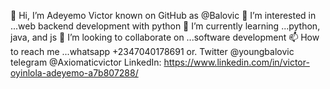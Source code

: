 👋 Hi, I’m Adeyemo Victor known on GitHub as @Balovic
👀 I’m interested in ...web backend development with python
🌱 I’m currently learning ...python, java, and js
💞️ I’m looking to collaborate on ...software development
📫 How to reach me ...whatsapp +2347040178691 or. Twitter @youngbalovic telegram @Axiomaticvictor LinkedIn: https://www.linkedin.com/in/victor-oyinlola-adeyemo-a7b807288/
